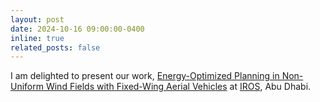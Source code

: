 ```yaml
---
layout: post
date: 2024-10-16 09:00:00-0400
inline: true
related_posts: false
---
```


I am delighted to present our work, <a href= "https://arxiv.org/abs/2404.02077">Energy-Optimized Planning in Non-Uniform Wind Fields with Fixed-Wing Aerial Vehicles</a> at <a href= "https://iros2024-abudhabi.org/">IROS</a>, Abu Dhabi.

